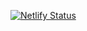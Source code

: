 [![Netlify Status](https://api.netlify.com/api/v1/badges/d567acf1-cb2b-4732-8abf-41ffa343c41d/deploy-status)](https://app.netlify.com/projects/karyamandiricakrabuana/deploys)
